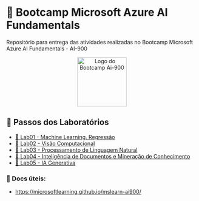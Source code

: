# 🤖 Bootcamp Microsoft Azure AI Fundamentals

 Repositório para entrega das atividades realizadas no Bootcamp Microsoft Azure AI Fundamentals - AI-900

<p align="center">
  <img src="https://hermes.dio.me/tracks/4d998d5c-36c1-497b-8da0-8db465c820eb.png" alt="Logo do Bootcamp Ai-900" width="130px">
</p>

## 👣 Passos dos Laboratórios 

- [🧪 Lab01 - Machine Learning, Regressão](https://github.com/CarolinaSFreitas/Bootcamp-Azure_AI_Fundamentals/blob/b517c64e8195df8e891fcd5207385535d576b8c9/Lab01-MachineLearning/README.md)
- [🧪 Lab02 - Visão Computacional](https://github.com/CarolinaSFreitas/Bootcamp-Azure_AI_Fundamentals/blob/b517c64e8195df8e891fcd5207385535d576b8c9/Lab02-Vis%C3%A3oComputacional/README.md)
- [🧪 Lab03 - Processamento de Linguagem Natural](https://github.com/CarolinaSFreitas/Bootcamp-Azure_AI_Fundamentals/tree/main/Lab03-Proc.LinguagemNatural)
- [🧪 Lab04 - Inteligência de Documentos e Mineração de Conhecimento](#)
- [🧪 Lab05 - IA Generativa](#)

### 📑 Docs úteis:
- https://microsoftlearning.github.io/mslearn-ai900/
